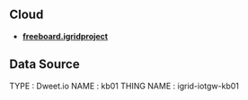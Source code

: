 Cloud
--------------------------

* **[freeboard.igridproject](http://freeboard.igridproject.info)**

Data Source
--------------------------

TYPE        : Dweet.io
NAME        : kb01
THING NAME  : igrid-iotgw-kb01